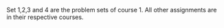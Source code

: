 Set 1,2,3 and 4 are the problem sets of course 1. All other assignments are in their respective courses.
